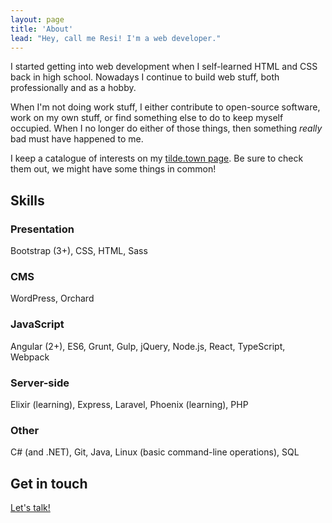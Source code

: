 ```yaml
---
layout: page
title: 'About'
lead: "Hey, call me Resi! I'm a web developer."
---
```


I started getting into web development when I self-learned HTML and CSS back in high school. Nowadays I continue to build web stuff, both professionally and as a hobby.

When I'm not doing work stuff, I either contribute to open-source software, work on my own stuff, or find something else to do to keep myself occupied. When I no longer do either of those things, then something _really_ bad must have happened to me.

I keep a catalogue of interests on my [tilde.town page](https://tilde.town/~resir014/). Be sure to check them out, we might have some things in common!

## Skills

### Presentation

Bootstrap (3+), CSS, HTML, Sass

### CMS

WordPress, Orchard

### JavaScript

Angular (2+), ES6, Grunt, Gulp, jQuery, Node.js, React, TypeScript, Webpack

### Server-side

Elixir (learning), Express, Laravel, Phoenix (learning), PHP

### Other

C# (and .NET), Git, Java, Linux (basic command-line operations), SQL

## Get in touch

[Let's talk!](/contact)
